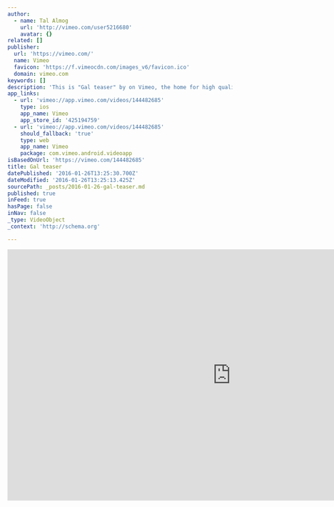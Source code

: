 ```yaml
---
author:
  - name: Tal Almog
    url: 'http://vimeo.com/user5216680'
    avatar: {}
related: []
publisher:
  url: 'https://vimeo.com/'
  name: Vimeo
  favicon: 'https://f.vimeocdn.com/images_v6/favicon.ico'
  domain: vimeo.com
keywords: []
description: 'This is "Gal teaser" by on Vimeo, the home for high quality videos and the people who love them.'
app_links:
  - url: 'vimeo://app.vimeo.com/videos/144482685'
    type: ios
    app_name: Vimeo
    app_store_id: '425194759'
  - url: 'vimeo://app.vimeo.com/videos/144482685'
    should_fallback: 'true'
    type: web
    app_name: Vimeo
    package: com.vimeo.android.videoapp
isBasedOnUrl: 'https://vimeo.com/144482685'
title: Gal teaser
datePublished: '2016-01-26T13:25:30.700Z'
dateModified: '2016-01-26T13:25:13.425Z'
sourcePath: _posts/2016-01-26-gal-teaser.md
published: true
inFeed: true
hasPage: false
inNav: false
_type: VideoObject
_context: 'http://schema.org'

---
```

<iframe src="https://cdn.embedly.com/widgets/media.html?src=https%3A%2F%2Fplayer.vimeo.com%2Fvideo%2F144482685&amp;url=https%3A%2F%2Fvimeo.com%2F144482685&amp;image=http%3A%2F%2Fi.vimeocdn.com%2Fvideo%2F542327205_1280.jpg&amp;key=b7d04c9b404c499eba89ee7072e1c4f7&amp;type=text%2Fhtml&amp;schema=vimeo" width="1000" height="563" scrolling="no" frameborder="0" allowfullscreen="allowfullscreen" style=""></iframe>